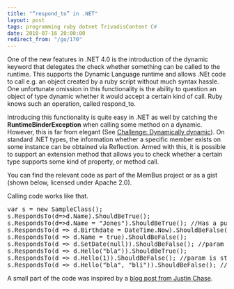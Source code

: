 ```yaml
---
title: "“respond_to” in .NET"
layout: post
tags: programming ruby dotnet TrivadisContent C#
date: 2010-07-16 20:00:00
redirect_from: "/go/170"
---
```


One of the new features in .NET 4.0 is the introduction of the dynamic keyword that delegates the check whether something can be called to the runtime. This supports the Dynamic Language runtime and allows .NEt code to call e.g. an object created by a ruby script without much syntax hassle. One unfortunate omission in this functionality is the ability to question an object of type dynamic whether it would accept a certain kind of call. Ruby knows such an operation, called respond_to. 

Introducing this functionality is quite easy in .NET as well by catching the **RuntimeBinderException** when calling some method on a dynamic. However, this is far from elegant (See [Challenge: Dynamically dynamic](http://ayende.com/Blog/archive/2010/06/23/challenge-dynamically-dynamic.aspx)). On standard .NET types, the information whether a specific member exists on some instance can be obtained via Reflection. Armed with this, it is possible to support an extension method that allows you to check whether a certain type supports some kind of property, or method call.

You can find the relevant code as part of the MemBus project or as a gist (shown below, licensed under Apache 2.0). 

Calling code works like that. 
 <div style="padding-bottom: 0px; margin: 0px; padding-left: 0px; padding-right: 0px; display: inline; float: none; padding-top: 0px" id="scid:812469c5-0cb0-4c63-8c15-c81123a09de7:26829cf6-3076-4799-a41a-d0f165ec15d5" class="wlWriterEditableSmartContent"><pre name="code" class="c#:nogutter">var s = new SampleClass();
s.RespondsTo(d=&gt;d.Name).ShouldBeTrue();
s.RespondsTo(d=&gt;d.Name = "Jones").ShouldBeTrue(); //Has a public setter
s.RespondsTo(d =&gt; d.Birthdate = DateTime.Now).ShouldBeFalse(); //Only has private setter
s.RespondsTo(d =&gt; d.Name = true).ShouldBeFalse();
s.RespondsTo(d =&gt; d.SetDate(null)).ShouldBeFalse(); //param is a DateTime, null not allowed
s.RespondsTo(d =&gt; d.Hello("bla")).ShouldBeTrue();
s.RespondsTo(d =&gt; d.Hello(1)).ShouldBeFalse(); //param is string
s.RespondsTo(d =&gt; d.Hello("bla", "bli")).ShouldBeFalse(); //Wrong number of args</pre></div>

A small part of the code was inspired by a [blog post from Justin Chase](http://justinmchase.com/post/2009/07/02/Member-Exists-e28093-Dynamic-C-40.aspx).
<script src="http://gist.github.com/478382.js"></script>